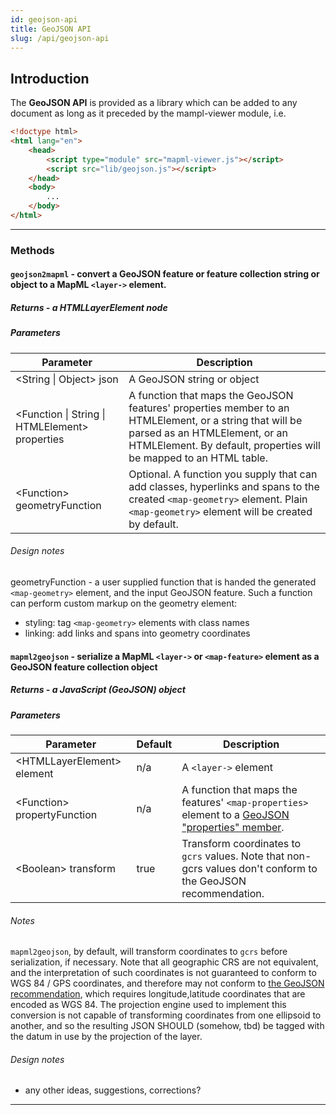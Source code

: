 ```yaml
---
id: geojson-api
title: GeoJSON API
slug: /api/geojson-api
---
```


## Introduction

The **GeoJSON API** is provided as a library which can be added to any document as long as it preceded by the mampl-viewer module, i.e.

```html
<!doctype html>
<html lang="en">
    <head>
        <script type="module" src="mapml-viewer.js"></script>
        <script src="lib/geojson.js"></script>
    </head>
    <body>
        ...
    </body>
</html>    
```

---

### Methods

#### `geojson2mapml` - convert a GeoJSON feature or feature collection string or object  to a MapML `<layer->` element.

##### Returns - a HTMLLayerElement node

##### Parameters

| Parameter | Description |
|------|---------------------|
| <String \| Object> json | A GeoJSON string or object |
| <Function \| String \| HTMLElement> properties | A function that maps the GeoJSON features' properties member to an HTMLElement, or a string that will be parsed as an HTMLElement, or an HTMLElement. By default, properties will be mapped to an HTML table. |\
| <Function\> geometryFunction | Optional. A function you supply that can add classes, hyperlinks and spans to the created `<map-geometry>` element. Plain `<map-geometry>` element will be created by default.

###### Design notes

geometryFunction - a user supplied function that is handed the generated 
`<map-geometry>` element, and the input GeoJSON feature.  Such a function can 
perform custom markup on the geometry element:

- styling: tag `<map-geometry>` elements with class names
- linking: add links and spans into geometry coordinates



#### `mapml2geojson` - serialize a MapML `<layer->` or `<map-feature>` element as a GeoJSON feature collection object

##### Returns - a JavaScript (GeoJSON) object

##### Parameters

| Parameter | Default | Description |
|------|-------|--------------|
| <HTMLLayerElement\> element | n/a | A `<layer->` element |
| <Function\> propertyFunction | n/a | A function that maps the features' `<map-properties>` element to a [GeoJSON "properties" member](https://datatracker.ietf.org/doc/html/rfc7946#section-3.2). |
| <Boolean\> transform | true | Transform coordinates to `gcrs` values. Note that non-gcrs values don't conform to the GeoJSON recommendation. |

###### Notes

`mapml2geojson`, by default, will transform coordinates to `gcrs` before serialization, if 
necessary. Note that all geographic CRS are not equivalent, and the interpretation
of such coordinates is not guaranteed to conform to WGS 84 / GPS coordinates, 
and therefore may not conform to [the GeoJSON recommendation](https://datatracker.ietf.org/doc/html/rfc7946#section-4),
which requires longitude,latitude coordinates that
are encoded as WGS 84.  The projection engine used to implement this conversion
is not capable of transforming coordinates from one ellipsoid to another, and 
so the resulting JSON SHOULD (somehow, tbd) be tagged with the datum in use by the projection of
the layer.

###### Design notes

- any other ideas, suggestions, corrections?

---
